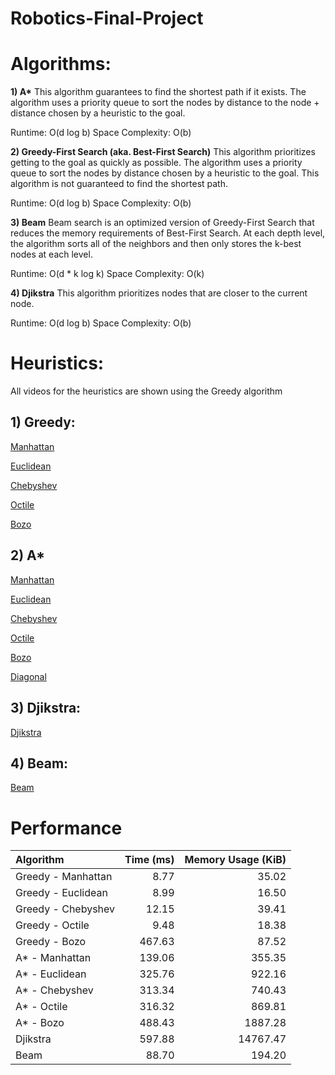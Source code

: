 # Robotics-Final-Project

# Algorithms:

**1) A\***
This algorithm guarantees to find the shortest path if it exists. The algorithm uses a priority queue to sort the nodes by distance to the node + distance chosen by a heuristic to the goal.

Runtime: O(d log b)
Space Complexity: O(b)

**2) Greedy-First Search (aka. Best-First Search)**
This algorithm prioritizes getting to the goal as quickly as possible. The algorithm uses a priority queue to sort the nodes by distance chosen by a heuristic to the goal. This algorithm is not guaranteed to find the shortest path.

Runtime: O(d log b)
Space Complexity: O(b)

**3) Beam**
Beam search is an optimized version of Greedy-First Search that reduces the memory requirements of Best-First Search. At each depth level, the algorithm sorts all of the neighbors and then only stores the k-best nodes at each level.

Runtime: O(d * k log k)
Space Complexity: O(k)

**4) Djikstra**
This algorithm prioritizes nodes that are closer to the current node.

Runtime: O(d log b)
Space Complexity: O(b)

# Heuristics: 
All videos for the heuristics are shown using the Greedy algorithm

## 1) Greedy:
[Manhattan](https://youtu.be/X4M8PvoTzAQ)

[Euclidean](https://youtu.be/D5H7L5vYMzI)

[Chebyshev](https://youtu.be/Cp9DrXKQI-w)

[Octile](https://youtu.be/lyZvc4FDa54)

[Bozo](https://youtu.be/Iguz9JbiYVQ)

## 2) A\*
[Manhattan](https://youtu.be/WIc21hOAth8)

[Euclidean](https://youtu.be/3u1lxfqrvY4)

[Chebyshev](https://youtu.be/WCrXmY2Jtw4)

[Octile](https://youtu.be/QiEmjwGPaGU)

[Bozo](https://youtu.be/biGdXdjMwMc)

[Diagonal](https://youtu.be/IwjQEz6H3CE)

## 3) Djikstra:
[Djikstra](https://youtu.be/LYqw2WOBfUY)

## 4) Beam:
[Beam](https://youtu.be/MGI7nls11og)

# Performance

|          Algorithm 	| Time (ms) 	| Memory Usage (KiB) 	|
|:-------------------	|----------:	|--------------------:|
| Greedy - Manhattan 	|      8.77 	|              35.02 	|
| Greedy - Euclidean 	|      8.99 	|              16.50 	|
| Greedy - Chebyshev 	|     12.15 	|              39.41 	|
| Greedy - Octile    	|      9.48 	|              18.38 	|
| Greedy - Bozo      	|    467.63 	|              87.52 	|
| A\* - Manhattan    	|    139.06 	|             355.35 	|
| A\* - Euclidean    	|    325.76 	|             922.16 	|
| A\* - Chebyshev    	|    313.34 	|             740.43 	|
| A\* - Octile       	|    316.32 	|             869.81 	|
| A\* - Bozo         	|    488.43 	|            1887.28 	|
| Djikstra           	|    597.88 	|           14767.47 	|
| Beam               	|     88.70 	|             194.20 	|
